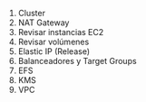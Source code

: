 1. Cluster
2. NAT Gateway
3. Revisar instancias EC2
4. Revisar volúmenes
5. Elastic IP (Release)
6. Balanceadores y Target Groups
7. EFS
8. KMS
9. VPC
